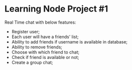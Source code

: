 # Learning Node Project #1

Real Time chat with below features:
- Register user;
- Each user will have a friends' list;
- Ability to add friends if username is available in database;
- Ability to remove friends;
- Choose with which friend to chat;
- Check if friend is available or not;
- Create a group chat;